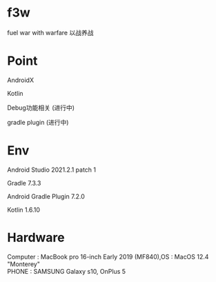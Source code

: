 # f3w
 fuel war with warfare 以战养战
 
# Point 

AndroidX

Kotlin

Debug功能相关 (进行中)

gradle plugin (进行中)

# Env
Android Studio 2021.2.1 patch 1 

Gradle 7.3.3

Android Gradle Plugin 7.2.0 

Kotlin 1.6.10

# Hardware
Computer : MacBook pro 16-inch Early 2019 (MF840),OS : MacOS 12.4 "Monterey"  
PHONE : SAMSUNG Galaxy s10, OnPlus 5